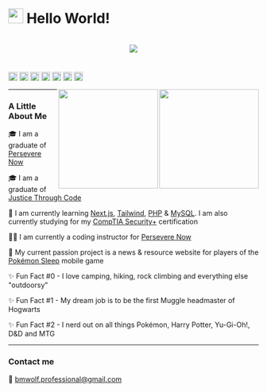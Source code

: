 # <img src="https://raw.githubusercontent.com/MartinHeinz/MartinHeinz/master/wave.gif" width="30px"> Hello World!
<br/>
<div align="center">
<a href="#"><img src="https://skillicons.dev/icons?i=html,,css,,sass,,tailwind,,bootstrap,,javascript,,regex,,jquery,,react,,redux,,next,,typescript,,nodejs,,express,,jest,,mongodb,,python,,django,,mysql,,wordpress,,vscode,,git,,github,,gitlab,,netlify,,postman,,vercel,,markdown,,raspberrypi,,pug,,docker,,deno,,figma,,graphql,,d3&perline=23&theme=light"/></a>
</div>

#

<a href="https://github.com/bryanmichaelwolf?tab=followers"><img src="https://img.shields.io/github/followers/bryanmichaelwolf?style=social&label=Followers" height="18"></a> <a href="https://github.com/bryanmichaelwolf?tab=stars"><img src="https://img.shields.io/github/stars/bryanmichaelwolf?style=social&label=Stars" height="18"></a> <a href="https://news.ycombinator.com"><img src="https://img.shields.io/hackernews/user-karma/bmwolf102990?style=social&label=Karma" height="18"></a> <img src="https://img.shields.io/badge/coding-pkmnsleep.com-0078D4?style=flat&logo=visual%20studio&logoColor=white" height="18"> <img src="https://img.shields.io/badge/listening_to-nothing_rn-F34E68?style=flat&logo=apple%20music&logoColor=white" height="18"> <img src="https://img.shields.io/badge/listening_to-It's_Super_Effective-9933CC?style=flat&logo=apple%20podcasts&logoColor=white" height="18"> <img src="https://api.visitorbadge.io/api/visitors?path=https%3A%2F%2Fgithub.com%2Fbryanmichaelwolf&countColor=%2332cd32&style=flat" height="18">

<a href="#"><img src="https://github-readme-stats-sigma-five.vercel.app/api?username=bryanmichaelwolf&count_private=true&show_icons=true&theme=dark" height="200" align="right"></a>
<a href="#"><img src="https://streak-stats.demolab.com/?user=bryanmichaelwolf" height="200" align="right"></a>
<!-- <a href="#"><img src="https://github-readme-stats.vercel.app/api/top-langs/?username=bryanmichaelwolf&layout=donut&theme=dark" height="311.7" align="right"></a> -->
<hr/>

### A Little About Me

🎓 I am a graduate of [Persevere Now](https://perseverenow.org)

🎓 I am a graduate of [Justice Through Code](https://centerforjustice.columbia.edu/justicethroughcode)

🧠 I am currently learning [Next.js](https://nextjs.org), [Tailwind](https://tailwindcss.com), [PHP](https://php.net) & [MySQL](https://mysql.com). I am also currently studying for my [CompTIA Security+](https://comptia.org/certifications/security) certification

🧑‍💻 I am currently a coding instructor for [Persevere Now](https://perseverenow.org)

🚀 My current passion project is a news & resource website for players of the [Pokémon Sleep](https://www.pokemonsleep.net/en/) mobile game

✨ Fun Fact #0 - I love camping, hiking, rock climbing and everything else "outdoorsy"

✨ Fun Fact #1 - My dream job is to be the first Muggle headmaster of Hogwarts

✨ Fun Fact #2 - I nerd out on all things Pokémon, Harry Potter, Yu-Gi-Oh!, D&D and MTG
<hr/>

### Contact me

📧 [bmwolf.professional@gmail.com](mailto:bmwolf.professional@gmail.com)
